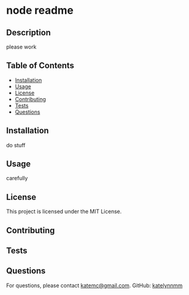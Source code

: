 
# node readme

## Description
please work

## Table of Contents
- [Installation](#installation)
- [Usage](#usage)
- [License](#license)
- [Contributing](#contributing)
- [Tests](#tests)
- [Questions](#questions)

## Installation
do stuff


## Usage
carefully

## License
This project is licensed under the MIT License.

## Contributing
<!-- Add contribution guidelines here -->

## Tests
<!-- Add test instructions here -->

## Questions
For questions, please contact katemc@gmail.com.
GitHub: [katelynnmm](https://github.com/katelynnmm)
  